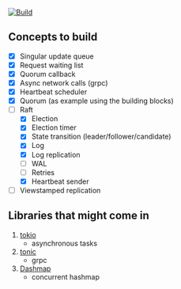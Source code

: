 [![Build](https://github.com/SarthakMakhija/replicate/actions/workflows/build.yml/badge.svg?branch=main)](https://github.com/SarthakMakhija/replicate/actions/workflows/build.yml)

## Concepts to build

- [X] Singular update queue
- [X] Request waiting list
- [X] Quorum callback
- [X] Async network calls (grpc)
- [X] Heartbeat scheduler
- [X] Quorum (as example using the building blocks)
- [ ] Raft
  - [X] Election 
  - [X] Election timer 
  - [X] State transition (leader/follower/candidate) 
  - [X] Log
  - [X] Log replication 
  - [ ] WAL 
  - [ ] Retries
  - [X] Heartbeat sender
- [ ] Viewstamped replication

## Libraries that might come in
1. [tokio](https://tokio.rs/)
   - asynchronous tasks 
2. [tonic](https://github.com/hyperium/tonic)
   - grpc 
3. [Dashmap](https://crates.io/crates/dashmap)
   - concurrent hashmap

